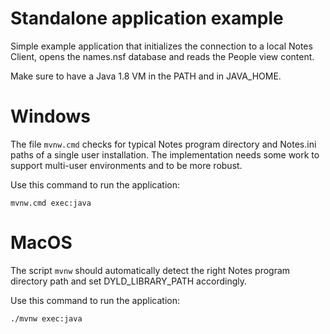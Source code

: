 # Standalone application example

Simple example application that initializes the connection to a local Notes Client, opens the names.nsf database and reads the People view content.

Make sure to have a Java 1.8 VM in the PATH and in JAVA_HOME.

# Windows
The file ```mvnw.cmd``` checks for typical Notes program directory and Notes.ini paths of a single user installation.
The implementation needs some work to support multi-user environments and to be more robust.

Use this command to run the application:

```
mvnw.cmd exec:java
```

# MacOS
The script ```mvnw``` should automatically detect the right Notes program directory path and set DYLD_LIBRARY_PATH accordingly.

Use this command to run the application:

```
./mvnw exec:java
```


